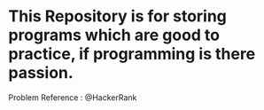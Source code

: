 # This Repository is for storing programs which are good to practice, if programming is there passion.
Problem Reference : @HackerRank

